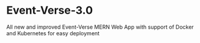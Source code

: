 # Event-Verse-3.0
All new and improved Event-Verse MERN Web App with support of Docker and Kubernetes for easy deployment
